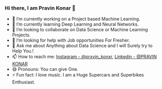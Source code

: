 ### Hi there, I am Pravin Konar 👋


- 🔭 I’m currently working on a Project based Machine Learning.
- 🌱 I’m currently learning Deep Learning and Neural Networks.
- 👯 I’m looking to collaborate on Data Science or Machine Learning Projects.
- 🤔 I’m looking for help with Job opportunities For Fresher.
- 💬 Ask me about Anything about Data Science and I will Surely try to Help You.!
- 📫 How to reach me: [Instagram - @prxvin_konxr](https://www.instagram.com/prxvin_konxr/), [Linkedin - @PRAVIN KONAR](https://www.linkedin.com/in/pravin-konar-3213a61b0/)
- 😄 Pronouns: You can give One.
- ⚡ Fun fact:  I love music. I am a Huge Supercars and Superbikes Enthusiast.
